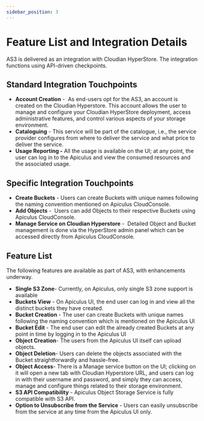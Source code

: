 ```yaml
---
sidebar_position: 3
---
```

# Feature List and Integration Details

AS3 is delivered as an integration with Cloudian HyperStore. The integration functions using API-driven checkpoints.

## Standard Integration Touchpoints

- **Account Creation** -  As end-users opt for the AS3, an account is created on the Cloudian Hyperstore. This account allows the user to manage and configure your Cloudian HyperStore deployment, access administrative features, and control various aspects of your storage environment.
- **Cataloguing** - This service will be part of the catalogue, i.e., the service provider configures from where to deliver the service and what price to deliver the service.
- **Usage Reporting -** All the usage is available on the UI; at any point, the user can log in to the Apiculus and view the consumed resources and the associated usage.

## Specific Integration Touchpoints

- **Create Buckets** - Users can create Buckets with unique names following the naming convention mentioned on Apiculus CloudConsole.
- **Add Objects** -  Users can add Objects to their respective Buckets using Apiculus CloudConsole.
- **Manage Service on Cloudian Hyperstore** -  Detailed Object and Bucket management is done via the HyperStore admin panel which can be accessed directly from Apiculus CloudConsole.

## Feature List

The following features are available as part of AS3, with enhancements underway.

- **Single S3 Zone**- Currently, on Apiculus, only single S3 zone support is available
- **Buckets View** - On Apiculus UI, the end user can log in and view all the distinct buckets they have created.
- **Bucket Creation** - The user can create Buckets with unique names following the naming convention which is mentioned on the Apiculus UI
- **Bucket Edit** - The end user can edit the already created Buckets at any point in time by logging in to the Apiculus UI
- **Object Creation**- The users from the Apiculus UI itself can upload objects.
- **Object Deletion**- Users can delete the objects associated with the Bucket straightforwardly and hassle-free.
- **Object Access**- There is a Manage service button on the UI; clicking on it will open a new tab with Cloudian Hyperstore URL, and users can log in with their username and password, and simply they can access, manage and configure things related to their storage environment.
- **S3 API Compatibility** - Apiculus Object Storage Service is fully compatible with S3 API.
- **Option to Unsubscribe from the Service** - Users can easily unsubscribe from the service at any time from the Apiculus UI only.